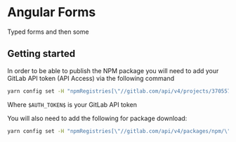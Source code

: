 # Angular Forms

Typed forms and then some

## Getting started

In order to be able to publish the NPM package you will need to add your GitLab API token (API Access) via the following command

```cmd
yarn config set -H "npmRegistries[\"//gitlab.com/api/v4/projects/37055767/packages/npm/\"].npmAuthToken" $AUTH_TOKEN$
```

Where `$AUTH_TOKEN$` is your GitLab API token

You will also need to add the following for package download:

```cmd
yarn config set -H "npmRegistries[\"//gitlab.com/api/v4/packages/npm/\"].npmAuthToken" $AUTH_TOKEN$
```
